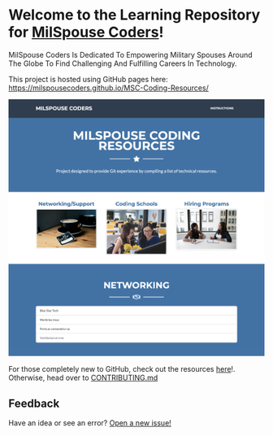 # Welcome to the Learning Repository for [MilSpouse Coders](https://milspousecoders.org/)!
MilSpouse Coders Is Dedicated To Empowering Military Spouses Around The Globe To Find Challenging And Fulfilling Careers In Technology.

This project is hosted using GitHub pages here: https://milspousecoders.github.io/MSC-Coding-Resources/

[![Website Preview](dist/assets/img/Page_Screenshot.png)](https://milspousecoders.github.io/MSC-Coding-Resources/)


For those completely new to GitHub, check out the resources [here](https://milspousecoders.github.io/MSC-Coding-Resources/learn-git.html)!.  Otherwise, head over to [CONTRIBUTING.md](/CONTRIBUTING.md)


## Feedback

Have an idea or see an error? [Open a new issue!](https://github.com/MilSpouseCoders/MSC-Coding-Resources/issues)
